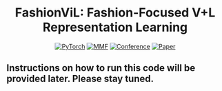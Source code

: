 <div align="center">

# FashionViL: Fashion-Focused V+L Representation Learning

<a href="https://pytorch.org/get-started/locally/"><img alt="PyTorch" src="https://img.shields.io/badge/PyTorch-ee4c2c?logo=pytorch&logoColor=white"></a>
<a href="https://mmf.sh/"><img alt="MMF" src="https://img.shields.io/badge/MMF-0054a6?logo=meta&logoColor=white"></a>
[![Conference](http://img.shields.io/badge/ECCV-2022-4b44ce.svg)](https://eccv2022.ecva.net/)
[![Paper](http://img.shields.io/badge/paper-arxiv.2207.08150-B31B1B.svg)](https://arxiv.org/abs/2207.08150)

</div>

## Instructions on how to run this code will be provided later. Please stay tuned.
